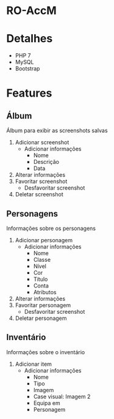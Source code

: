 # RO-AccM

# Detalhes
* PHP 7
* MySQL
* Bootstrap

# Features

## Álbum

Álbum para exibir as screenshots salvas

1. Adicionar screenshot
   * Adicionar informações
      * Nome
      * Descrição
      * Data
1. Alterar informações
1. Favoritar screenshot
   * Desfavoritar screenshot
1. Deletar screenshot

## Personagens

Informações sobre os personagens

1. Adicionar personagem
   * Adicionar informações
      * Nome
      * Classe
      * Nível
      * Cor
      * Título
      * Conta
      * Atributos
1. Alterar informações
1. Favoritar personagem
   * Desfavoritar screenshot
1. Deletar personagem

## Inventário

Informações sobre o inventário

1. Adicionar item
   * Adicionar informações
      * Nome
      * Tipo
      * Imagem
      * Case visual: Imagem 2
      * Equipa em
      * Personagem
